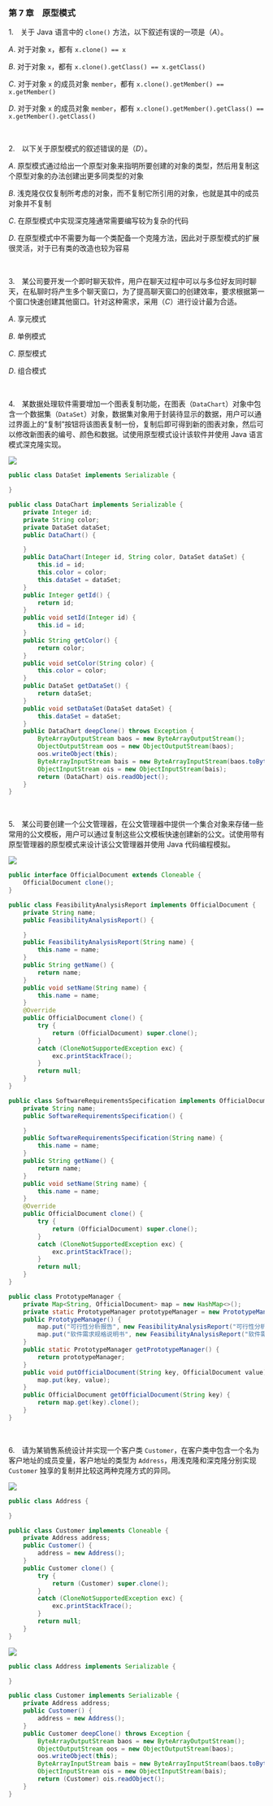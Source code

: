 ### 第 7 章　原型模式
1.　关于 Java 语言中的 `clone()` 方法，以下叙述有误的一项是（$A$）。

$A.$ 对于对象 `x`，都有 `x.clone() == x`

$B.$ 对于对象 `x`，都有 `x.clone().getClass() == x.getClass()`

$C.$ 对于对象 `x` 的成员对象 `member`，都有 `x.clone().getMember() == x.getMember()`

$D.$ 对于对象 `x` 的成员对象 `member`，都有 `x.clone().getMember().getClass() == x.getMember().getClass()`

<br/>

2.　以下关于原型模式的叙述错误的是（$D$）。

$A.$ 原型模式通过给出一个原型对象来指明所要创建的对象的类型，然后用复制这个原型对象的办法创建出更多同类型的对象

$B.$ 浅克隆仅仅复制所考虑的对象，而不复制它所引用的对象，也就是其中的成员对象并不复制

$C.$ 在原型模式中实现深克隆通常需要编写较为复杂的代码

$D.$ 在原型模式中不需要为每一个类配备一个克隆方法，因此对于原型模式的扩展很灵活，对于已有类的改造也较为容易

<br/>

3.　某公司要开发一个即时聊天软件，用户在聊天过程中可以与多位好友同时聊天，在私聊时将产生多个聊天窗口，为了提高聊天窗口的创建效率，要求根据第一个窗口快速创建其他窗口。针对这种需求，采用（$C$）进行设计最为合适。

$A.$ 享元模式

$B.$ 单例模式

$C.$ 原型模式

$D.$ 组合模式

<br/>

4.　某数据处理软件需要增加一个图表复制功能，在图表（`DataChart`）对象中包含一个数据集（`DataSet`）对象，数据集对象用于封装待显示的数据，用户可以通过界面上的“复制”按钮将该图表复制一份，复制后即可得到新的图表对象，然后可以修改新图表的编号、颜色和数据。试使用原型模式设计该软件并使用 Java 语言模式深克隆实现。

![](./img/img1.png)

```Java
public class DataSet implements Serializable {

}
```

```Java
public class DataChart implements Serializable {
    private Integer id;
    private String color;
    private DataSet dataSet;
    public DataChart() {

    }
    public DataChart(Integer id, String color, DataSet dataSet) {
        this.id = id;
        this.color = color;
        this.dataSet = dataSet;
    }
    public Integer getId() {
        return id;
    }
    public void setId(Integer id) {
        this.id = id;
    }
    public String getColor() {
        return color;
    }
    public void setColor(String color) {
        this.color = color;
    }
    public DataSet getDataSet() {
        return dataSet;
    }
    public void setDataSet(DataSet dataSet) {
        this.dataSet = dataSet;
    }
    public DataChart deepClone() throws Exception {
        ByteArrayOutputStream baos = new ByteArrayOutputStream();
        ObjectOutputStream oos = new ObjectOutputStream(baos);
        oos.writeObject(this);
        ByteArrayInputStream bais = new ByteArrayInputStream(baos.toByteArray());
        ObjectInputStream ois = new ObjectInputStream(bais);
        return (DataChart) ois.readObject();
    }
}
```

<br/>

5.　某公司要创建一个公文管理器，在公文管理器中提供一个集合对象来存储一些常用的公文模板，用户可以通过复制这些公文模板快速创建新的公文。试使用带有原型管理器的原型模式来设计该公文管理器并使用 Java 代码编程模拟。

![](./img/img2.png)

```Java
public interface OfficialDocument extends Cloneable {
    OfficialDocument clone();
}
```

```Java
public class FeasibilityAnalysisReport implements OfficialDocument {
    private String name;
    public FeasibilityAnalysisReport() {

    }
    public FeasibilityAnalysisReport(String name) {
        this.name = name;
    }
    public String getName() {
        return name;
    }
    public void setName(String name) {
        this.name = name;
    }
    @Override
    public OfficialDocument clone() {
        try {
            return (OfficialDocument) super.clone();
        }
        catch (CloneNotSupportedException exc) {
            exc.printStackTrace();
        }
        return null;
    }
}
```

```Java
public class SoftwareRequirementsSpecification implements OfficialDocument {
    private String name;
    public SoftwareRequirementsSpecification() {

    }
    public SoftwareRequirementsSpecification(String name) {
        this.name = name;
    }
    public String getName() {
        return name;
    }
    public void setName(String name) {
        this.name = name;
    }
    @Override
    public OfficialDocument clone() {
        try {
            return (OfficialDocument) super.clone();
        }
        catch (CloneNotSupportedException exc) {
            exc.printStackTrace();
        }
        return null;
    }
}
```

```Java
public class PrototypeManager {
    private Map<String, OfficialDocument> map = new HashMap<>();
    private static PrototypeManager prototypeManager = new PrototypeManager();
    public PrototypeManager() {
        map.put("可行性分析报告", new FeasibilityAnalysisReport("可行性分析报告"));
        map.put("软件需求规格说明书", new FeasibilityAnalysisReport("软件需求规格说明书"));
    }
    public static PrototypeManager getPrototypeManager() {
        return prototypeManager;
    }
    public void putOfficialDocument(String key, OfficialDocument value) {
        map.put(key, value);
    }
    public OfficialDocument getOfficialDocument(String key) {
        return map.get(key).clone();
    }
}
```

<br/>

6.　请为某销售系统设计并实现一个客户类 `Customer`，在客户类中包含一个名为客户地址的成员变量，客户地址的类型为 `Address`，用浅克隆和深克隆分别实现 `Customer` 独享的复制并比较这两种克隆方式的异同。

![](./img/img3.png)

```Java
public class Address {

}
```

```Java
public class Customer implements Cloneable {
    private Address address;
    public Customer() {
        address = new Address();
    }
    public Customer clone() {
        try {
            return (Customer) super.clone();
        }
        catch (CloneNotSupportedException exc) {
            exc.printStackTrace();
        }
        return null;
    }
}
```

![](./img/img4.png)

```Java
public class Address implements Serializable {

}
```

```Java
public class Customer implements Serializable {
    private Address address;
    public Customer() {
        address = new Address();
    }
    public Customer deepClone() throws Exception {
        ByteArrayOutputStream baos = new ByteArrayOutputStream();
        ObjectOutputStream oos = new ObjectOutputStream(baos);
        oos.writeObject(this);
        ByteArrayInputStream bais = new ByteArrayInputStream(baos.toByteArray());
        ObjectInputStream ois = new ObjectInputStream(bais);
        return (Customer) ois.readObject();
    }
}
```